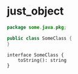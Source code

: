 # just_object

```java
package some.java.pkg;

public class SomeClass {
}
```

```dexscript
interface SomeClass {
    toString(): string
}
```
